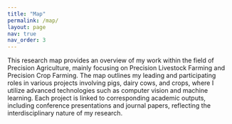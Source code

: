 ```yaml
---
title: "Map"
permalink: /map/
layout: page
nav: true
nav_order: 3
---
```


This research map provides an overview of my work within the field of Precision Agriculture, mainly focusing on Precision Livestock Farming and Precision Crop Farming. The map outlines my leading and participating roles in various projects involving pigs, dairy cows, and crops, where I utilize advanced technologies such as computer vision and machine learning. Each project is linked to corresponding academic outputs, including conference presentations and journal papers, reflecting the interdisciplinary nature of my research.

<!-- Embed the XMind Viewer -->

<div style="overflow: auto; max-width: 100%; height: 600px; margin: 0 auto;">
  <div id="mount" style="height: 100%; width: 100%;"></div>
</div>

<script src="https://unpkg.com/xmind-embed-viewer/dist/umd/xmind-embed-viewer.js"></script>
<script>
  const init = async () => {
    const res = await fetch('{{ site.baseurl }}/assets/img/PrecisionAgriculture.xmind');
    const viewer = new XMindEmbedViewer({
      el: '#mount',
      file: await res.arrayBuffer(),
      region: 'global',
      styles: {
        'height': '600px',  // adjust height here
        'width': '100%'
      }
    });
    viewer.addEventListener('map-ready', () => console.log('Map is ready'));
  }
  init();
</script>
